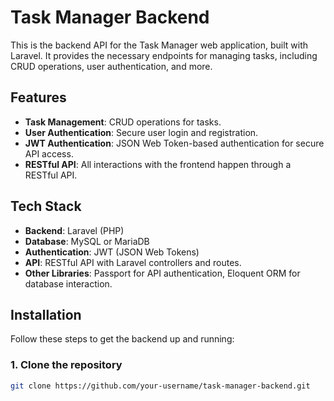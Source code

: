 # Task Manager Backend

This is the backend API for the Task Manager web application, built with Laravel. It provides the necessary endpoints for managing tasks, including CRUD operations, user authentication, and more.

## Features

- **Task Management**: CRUD operations for tasks.
- **User Authentication**: Secure user login and registration.
- **JWT Authentication**: JSON Web Token-based authentication for secure API access.
- **RESTful API**: All interactions with the frontend happen through a RESTful API.

## Tech Stack

- **Backend**: Laravel (PHP)
- **Database**: MySQL or MariaDB
- **Authentication**: JWT (JSON Web Tokens)
- **API**: RESTful API with Laravel controllers and routes.
- **Other Libraries**: Passport for API authentication, Eloquent ORM for database interaction.

## Installation

Follow these steps to get the backend up and running:

### 1. Clone the repository

```bash
git clone https://github.com/your-username/task-manager-backend.git
